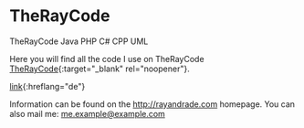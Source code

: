 # TheRayCode
TheRayCode Java PHP C# CPP UML

Here you will find all the code I use on TheRayCode [TheRayCode](https://rayandrade.com/){:target="_blank" rel="noopener"}.

[link](https://rayandrade.com){:hreflang="de"}


Information can be found on the <http://rayandrade.com> homepage.
You can also mail me: <me.example@example.com>
